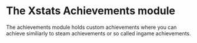 # The Xstats Achievements module

The achievements module holds custom achievements where you can achieve similiarly to steam achievements or so called ingame achievements.
